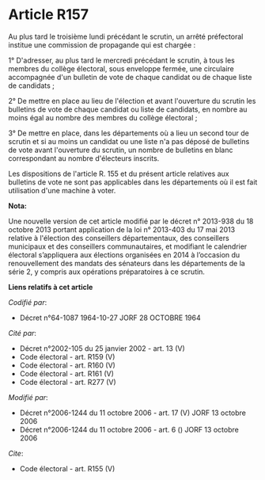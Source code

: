 # Article R157

Au plus tard le troisième lundi précédant le scrutin, un arrêté préfectoral institue une commission de propagande qui est
chargée : 

1° D'adresser, au plus tard le mercredi précédant le scrutin, à tous les membres du collège électoral, sous enveloppe fermée,
une circulaire accompagnée d'un bulletin de vote de chaque candidat ou de chaque liste de candidats ; 

2° De mettre en place au lieu de l'élection et avant l'ouverture du scrutin les bulletins de vote de chaque candidat ou liste
de candidats, en nombre au moins égal au nombre des membres du collège électoral ; 

3° De mettre en place, dans les départements où a lieu un second tour de scrutin et si au moins un candidat ou une liste n'a
pas déposé de bulletins de vote avant l'ouverture du scrutin, un nombre de bulletins en blanc correspondant au nombre
d'électeurs inscrits. 

Les dispositions de l'article R. 155 et du présent article relatives aux bulletins de vote ne sont pas applicables dans les
départements où il est fait utilisation d'une machine à voter.

**Nota:**

Une nouvelle version de cet article modifié par le décret n° 2013-938 du 18 octobre 2013 portant application de la loi n°
2013-403 du 17 mai 2013 relative à l'élection des conseillers départementaux, des conseillers municipaux et des conseillers
communautaires, et modifiant le calendrier électoral s’appliquera aux élections organisées en 2014 à l’occasion du
renouvellement des mandats des sénateurs dans les départements de la série 2, y compris aux opérations préparatoires à ce
scrutin.

**Liens relatifs à cet article**

_Codifié par_:

  - Décret n°64-1087 1964-10-27 JORF 28 OCTOBRE 1964

_Cité par_:

  - Décret n°2002-105 du 25 janvier 2002 - art. 13 (V)
  - Code électoral - art. R159 (V)
  - Code électoral - art. R160 (V)
  - Code électoral - art. R161 (V)
  - Code électoral - art. R277 (V)

_Modifié par_:

  - Décret n°2006-1244 du 11 octobre 2006 - art. 17 (V) JORF 13 octobre 2006
  - Décret n°2006-1244 du 11 octobre 2006 - art. 6 () JORF 13 octobre 2006

_Cite_:

  - Code électoral - art. R155 (V)
